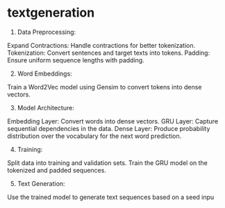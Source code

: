 # textgeneration
1. Data Preprocessing:

Expand Contractions: Handle contractions for better tokenization.
Tokenization: Convert sentences and target texts into tokens.
Padding: Ensure uniform sequence lengths with padding.

2. Word Embeddings:

Train a Word2Vec model using Gensim to convert tokens into dense vectors.

3. Model Architecture:

Embedding Layer: Convert words into dense vectors.
GRU Layer: Capture sequential dependencies in the data.
Dense Layer: Produce probability distribution over the vocabulary for the next word prediction.

4. Training:

Split data into training and validation sets.
Train the GRU model on the tokenized and padded sequences.

5. Text Generation:

Use the trained model to generate text sequences based on a seed inpu
